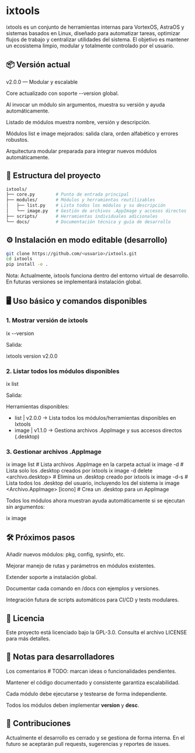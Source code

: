# ixtools

ixtools es un conjunto de herramientas internas para VortexOS, AstraOS y sistemas basados en Linux, diseñado para automatizar tareas, optimizar flujos de trabajo y centralizar utilidades del sistema.
El objetivo es mantener un ecosistema limpio, modular y totalmente controlado por el usuario.

## 📦 Versión actual

v2.0.0 — Modular y escalable

Core actualizado con soporte --version global.

Al invocar un módulo sin argumentos, muestra su versión y ayuda automáticamente.

Listado de módulos muestra nombre, versión y descripción.

Módulos list e image mejorados: salida clara, orden alfabético y errores robustos.

Arquitectura modular preparada para integrar nuevos módulos automáticamente.

## 📂 Estructura del proyecto
```bash
ixtools/
├── core.py        # Punto de entrada principal
├── modules/       # Módulos y herramientas reutilizables
│   ├── list.py    # Lista todos los módulos y su descripción
│   └── image.py   # Gestión de archivos .AppImage y accesos directos
├── scripts/       # Herramientas individuales adicionales
└── docs/          # Documentación técnica y guía de desarrollo
```
## ⚙️ Instalación en modo editable (desarrollo)
```bash
git clone https://github.com/<usuario>/ixtools.git
cd ixtools
pip install -e .
```

Nota: Actualmente, ixtools funciona dentro del entorno virtual de desarrollo.
En futuras versiones se implementará instalación global.

## 🖥️ Uso básico y comandos disponibles
### 1. Mostrar versión de ixtools
ix --version


Salida:

ixtools version v2.0.0

### 2. Listar todos los módulos disponibles
ix list


Salida:

Herramientas disponibles:
- list      | v2.0.0  → Lista todos los módulos/herramientas disponibles en Ixtools
- image     | v1.1.0  → Gestiona archivos .AppImage y sus accesos directos (.desktop)

### 3. Gestionar archivos .AppImage
ix image list        # Lista archivos .AppImage en la carpeta actual
ix image -d          # Lista solo los .desktop creados por ixtools
ix image -d delete <archivo.desktop>  # Elimina un .desktop creado por ixtools
ix image -d-s        # Lista todos los .desktop del usuario, incluyendo los del sistema
ix image <Archivo.AppImage> [icono]   # Crea un .desktop para un AppImage


Todos los módulos ahora muestran ayuda automáticamente si se ejecutan sin argumentos:

ix image

## 🛠️ Próximos pasos

Añadir nuevos módulos: pkg, config, sysinfo, etc.

Mejorar manejo de rutas y parámetros en módulos existentes.

Extender soporte a instalación global.

Documentar cada comando en /docs con ejemplos y versiones.

Integración futura de scripts automáticos para CI/CD y tests modulares.

## 📜 Licencia

Este proyecto está licenciado bajo la GPL-3.0.
Consulta el archivo LICENSE para más detalles.

## 📌 Notas para desarrolladores

Los comentarios # TODO: marcan ideas o funcionalidades pendientes.

Mantener el código documentado y consistente garantiza escalabilidad.

Cada módulo debe ejecutarse y testearse de forma independiente.

Todos los módulos deben implementar __version__ y __desc__.

## 🤝 Contribuciones

Actualmente el desarrollo es cerrado y se gestiona de forma interna.
En el futuro se aceptarán pull requests, sugerencias y reportes de issues.